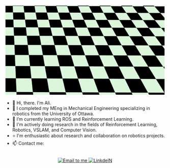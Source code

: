 <p align="center">
<img alt="Moving Robotic Ant" width="500px" src="./Ant_TD3.gif"/>
</p>

- 👋 Hi, there. I'm Ali.
- :school: I completed my MEng in Mechanical Engineering specializing in robotics from the University of Ottawa.
- 🌱 I’m currently learning ROS and Reinforcement Learning.
- 💞️ I'm actively doing research in the fields of Reinforcement Learning, Robotics, VSLAM, and Computer Vision.
- :star: I'm enthusiastic about research and collaboration on robotics projects.
- 📫 Contact me:

<p align="center">
<br/>
<a href="mailto:alikarimzade999@gmail.com">
  <img alt="Email to me" width="50px" src="https://cdn-icons-png.flaticon.com/128/1161/1161735.png"/>
</a>
<a href="https://www.linkedin.com/in/ali-karimzade/">
  <img alt="LinkdeIN" width="50px" src="https://cdn-icons-png.flaticon.com/128/408/408703.png" />
</a>
<br>
</p>
<!---
- 👀 I'm passionately looking for a supervisor to continue my education toward MASc or Ph.D.
- [akari103@uottawa.ca](mailto:akari103@uottawa.ca)

ake1999/ake1999 is a ✨ special ✨ repository because its `README.md` (this file) appears on your GitHub profile.
You can click the Preview link to take a look at your changes.
--->
